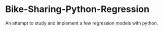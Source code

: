 # Bike-Sharing-Python-Regression
An attempt to study and implement a few regression models with python.
